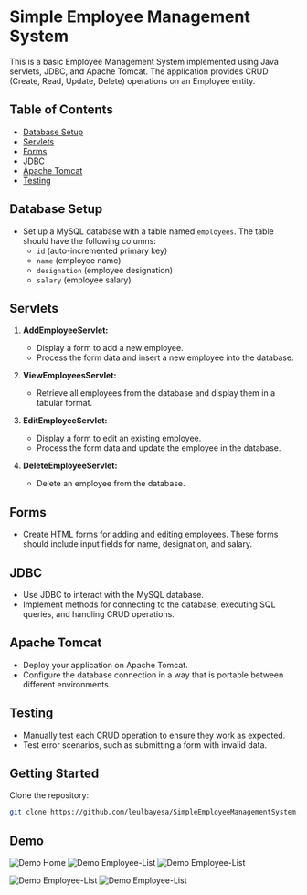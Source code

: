 # Simple Employee Management System

This is a basic Employee Management System implemented using Java servlets, JDBC, and Apache Tomcat. The application provides CRUD (Create, Read, Update, Delete) operations on an Employee entity.

## Table of Contents

- [Database Setup](#database-setup)
- [Servlets](#servlets)
- [Forms](#forms)
- [JDBC](#jdbc)
- [Apache Tomcat](#apache-tomcat)
- [Testing](#testing)

## Database Setup

- Set up a MySQL database with a table named `employees`. The table should have the following columns:
  - `id` (auto-incremented primary key)
  - `name` (employee name)
  - `designation` (employee designation)
  - `salary` (employee salary)

## Servlets

1. **AddEmployeeServlet:**
   - Display a form to add a new employee.
   - Process the form data and insert a new employee into the database.

2. **ViewEmployeesServlet:**
   - Retrieve all employees from the database and display them in a tabular format.

3. **EditEmployeeServlet:**
   - Display a form to edit an existing employee.
   - Process the form data and update the employee in the database.

4. **DeleteEmployeeServlet:**
   - Delete an employee from the database.

## Forms

- Create HTML forms for adding and editing employees. These forms should include input fields for name, designation, and salary.

## JDBC

- Use JDBC to interact with the MySQL database.
- Implement methods for connecting to the database, executing SQL queries, and handling CRUD operations.

## Apache Tomcat

- Deploy your application on Apache Tomcat.
- Configure the database connection in a way that is portable between different environments.

## Testing

- Manually test each CRUD operation to ensure they work as expected.
- Test error scenarios, such as submitting a form with invalid data.

## Getting Started

Clone the repository:
```bash
git clone https://github.com/leulbayesa/SimpleEmployeeManagementSystem.git
```

## Demo

![Demo Home](https://github.com/LeulBayesa/SimpleEmployeeManagementSystem/blob/master/Img/Home.png)
![Demo Employee-List ](https://github.com/LeulBayesa/SimpleEmployeeManagementSystem/blob/master/Img/Employees-list.png)
![Demo Employee-List ](https://github.com/LeulBayesa/SimpleEmployeeManagementSystem/blob/master/Img/Edit-Emloyees-Record.png)

![Demo Employee-List ](https://github.com/LeulBayesa/SimpleEmployeeManagementSystem/blob/master/Img/Success-msg.png)
![Demo Employee-List ](https://github.com/LeulBayesa/SimpleEmployeeManagementSystem/blob/master/Img/Success-msg.png2)


